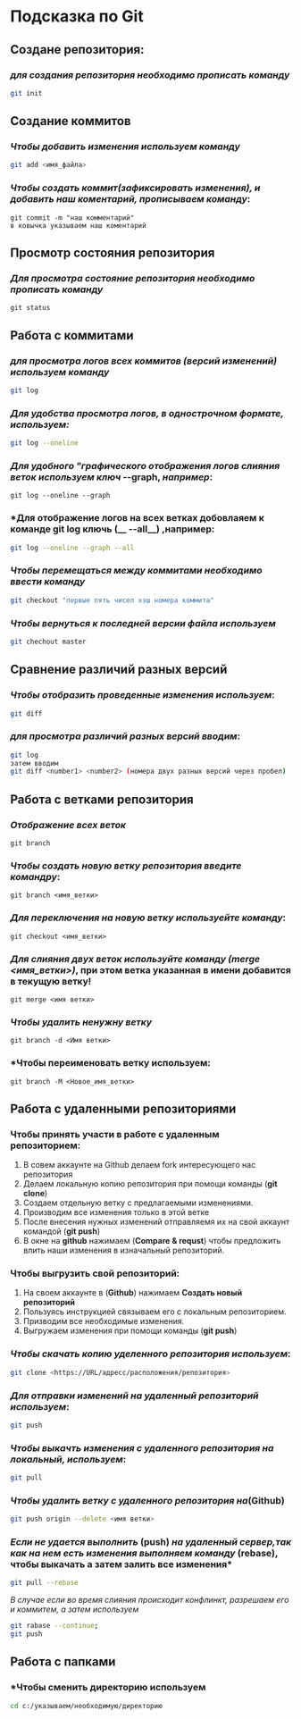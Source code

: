 # **Подсказка по Git**

## **Создане репозитория**:
### *для создания репозитория необходимо прописать команду*

```sh
git init
``````

## **Создание коммитов**

### *Чтобы добавить изменения используем команду*

```sh 
git add <имя_файла>
``````

### *Чтобы создать коммит(зафиксировать изменения), и добавить наш коментарий, прописываем команду*:
``````
git commit -m "наш комментарий"
в ковычка указываем наш коментарий
``````

## **Просмотр состояния репозитория** 

### *Для просмотра состояние репозитория необходимо прописать команду*

```
git status
```

## **Работа с коммитами** 

### *для просмотра логов всех коммитов (версий изменений) используем команду*

```sh
git log
```


### *Для удобства просмотра логов, в однострочном формате, используем:*

```sh
git log --oneline 
```

### *Для удобного "__графического__ отображения логов слияния веток используем ключ* --graph, *например*:
```
git log --oneline --graph
```

### *Для отображение логов на всех ветках добовлаяем к команде __git log__ ключь (__ --all__) ,например:
```sh
git log --oneline --graph --all
```

### *Чтобы перемещаться между коммитами необходимо ввести команду*

```sh
git checkout "первые пять чисел хэш номера коммита"
```

### *Чтобы вернуться к последней версии файла используем*

```sh
git chechout master
``````

## **Сравнение различий разных версий** 

### *Чтобы отобразить проведенные изменения используем*:
```sh
git diff
``````

### *для просмотра различий разных версий вводим*:

```sh
git log
затем вводим
git diff <number1> <number2> (номера двух разных версий через пробел)
```

## **Работа с ветками репозитория**

### *Отображение всех веток*
```
git branch
``````

### *Чтобы создать новую ветку репозитория введите командру*:
```
git branch <имя_ветки>
```

### *Для переключения на новую ветку используейте команду*:
```
git checkout <имя_ветки>
```

### *Для слияния двух веток используйте команду (merge <имя_ветки>)*, __при этом ветка указанная в имени добавится в текущую ветку!__
```
git merge <имя ветки>
```

### *Чтобы удалить ненужну ветку*
```
git branch -d <Имя ветки>
```

### *Чтобы переименовать ветку используем:
```SH
git branch -M <Новое_имя_ветки>
```

## **Работа с удаленными репозиториями** 

### Чтобы принять участи в работе с удаленным репозиторием: 
1. В совем аккаунте на Github делаем fork интересующего нас репозитория
2. Делаем локальную копию репозитория при помощи команды (__git clone__)
3. Создаем отдельную ветку с предлагаемыми изменениями.
4. Производим все изменения только в этой ветке
5. После внесения нужных изменений отправляемя их на свой аккаунт командой (__git push__)
6. В окне на **github** нажимаем (**Compare & requst**) чтобы предложить влить наши изменения в изначальный репозиторий.

### Чтобы выгрузить свой репозиторий:
1. На своем аккаунте в (**Github**) нажимаем **Создать новый репозиторий**
2. Пользуясь инструкцией связываем его с локальным репозиторием.
3. Призводим все необходимые изменения.
4. Выгружаем изменения при помощи команды (**git push**)

### *Чтобы скачать копию уделенного репозитория используем*:
```sh
git clone <https://URL/адресс/расположения/репозитория>
```

### *Для отправки изменений на удаленный репозиторий используем*:
```sh
git push
```

### *Чтобы выкачть изменения с удаленного репозитория на локальный, используем*:
```sh
git pull
```

### *Чтобы удалить ветку с удаленного репозитория на*(Github)
```sh
git push origin --delete <имя ветки>
```

### *Если не удается выполнить* (push) *на удаленный сервер,так как на нем есть изменения выполняем команду* (rebase), чтобы выкачать а затем залить все изменения*
```sh
git pull --rebase
```

*В случае если во время слияния происходит конфлинкт, разрешаем его и коммитем, а затем используем*
```sh
git rabase --continue;
git push
```

## **Работа с папками**

### *Чтобы сменить директорию используем
```sh
cd c:/указываем/необходимую/директорию
```


